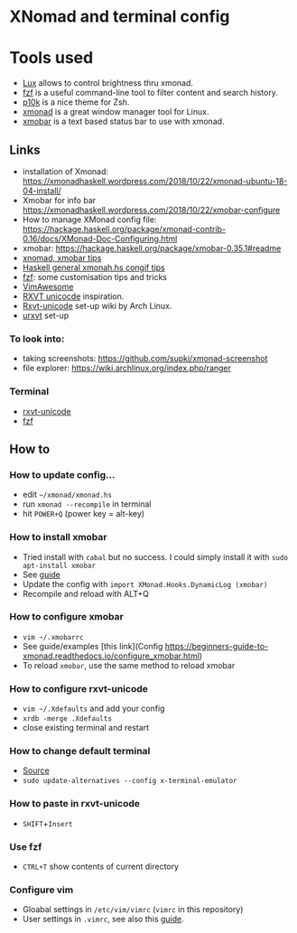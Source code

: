 # XNomad and terminal config

# Tools used
* [Lux](https://github.com/Ventto/lux) allows to control brightness thru xmonad.
* [fzf](https://github.com/junegunn/fzf) is a useful command-line tool to filter content and search history.
* [p10k](https://github.com/romkatv/powerlevel10k) is a nice theme for Zsh.
* [xmonad](https://github.com/xmonad/xmonad) is a great window manager tool for Linux.
* [xmobar](https://hackage.haskell.org/package/xmobar) is a text based status bar to use with xmonad.

## Links
* installation of Xmonad: https://xmonadhaskell.wordpress.com/2018/10/22/xmonad-ubuntu-18-04-install/
* Xmobar for info bar https://xmonadhaskell.wordpress.com/2018/10/22/xmobar-configure
* How to manage XMonad config file: https://hackage.haskell.org/package/xmonad-contrib-0.16/docs/XMonad-Doc-Configuring.html
* xmobar: https://hackage.haskell.org/package/xmobar-0.35.1#readme
* [xnomad, xmobar tips](https://beginners-guide-to-xmonad.readthedocs.io/intro.html)
* [Haskell general xmonah.hs congif tips](https://wiki.haskell.org/Xmonad/General_xmonad.hs_config_tips)
* [fzf](https://medium.com/better-programming/boost-your-command-line-productivity-with-fuzzy-finder-985aa162ba5d#9ce6): some customisation tips and tricks
* [VimAwesome](https://vimawesome.com/)
* [RXVT unicocde](https://addy-dclxvi.github.io/post/configuring-urxvt/) inspiration.
* [Rxvt-unicode](https://wiki.archlinux.org/index.php/Rxvt-unicode#Reload_the_config) set-up wiki by Arch Linux.
* [urxvt](https://gitlab.com/Abdullah/cfg/-/blob/master/etc/.Xresources) set-up

### To look into:
* taking screenshots: https://github.com/supki/xmonad-screenshot
* file explorer: https://wiki.archlinux.org/index.php/ranger

### Terminal
* [rxvt-unicode](https://wiki.gentoo.org/wiki/Rxvt-unicode)
* [fzf](https://github.com/junegunn/fzf)

## How to

### How to update config...
- edit `~/xmonad/xmonad.hs`
- run `xmonad --recompile` in terminal
- hit `POWER+Q` (power key = alt-key)

### How to install xmobar
- Tried install with `cabal` but no success. I could simply install it with `sudo apt-install xmobar`
- See [guide](https://xmonadhaskell.wordpress.com/2018/10/22/xmobar-ubuntu-18-04-install/)
- Update the config with `import XMonad.Hooks.DynamicLog (xmobar)`
- Recompile and reload with ALT+Q

### How to configure xmobar
- `vim ~/.xmobarrc`
- See guide/examples [this link](Config https://beginners-guide-to-xmonad.readthedocs.io/configure_xmobar.html)
- To reload `xmobar`, use the same method to reload xmobar

### How to configure rxvt-unicode
- `vim ~/.Xdefaults` and add your config
- `xrdb -merge .Xdefaults`
- close existing terminal and restart

### How to change default terminal
- [Source](https://itsfoss.com/change-default-terminal-ubuntu/)
- `sudo update-alternatives --config x-terminal-emulator` 

### How to paste in rxvt-unicode
- `SHIFT`+`Insert`

### Use fzf
- `CTRL+T` show contents of current directory

### Configure vim
- Gloabal settings in `/etc/vim/vimrc` (`vimrc` in this repository)
- User settings in `.vimrc`, see also this [guide](https://www.linode.com/docs/tools-reference/tools/introduction-to-vim-customization/).